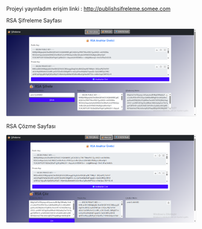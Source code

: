Projeyi yayınladım erişim linki : http://publishsifreleme.somee.com

RSA Şifreleme Sayfası

![image alt](https://github.com/Amirelahmed/SifrelemeProjesi/blob/c806555135523bbb7a2bb0483cc396d73cd6af39/image/Ekran%20g%C3%B6r%C3%BCnt%C3%BCs%C3%BC%202025-05-25%20015310.png)

RSA Çözme Sayfası

![image alt](https://github.com/Amirelahmed/SifrelemeProjesi/blob/e449899ddd7a46939722e92e355f31fd2d462dba/image/Ekran%20g%C3%B6r%C3%BCnt%C3%BCs%C3%BC%202025-05-25%20015359.png)



